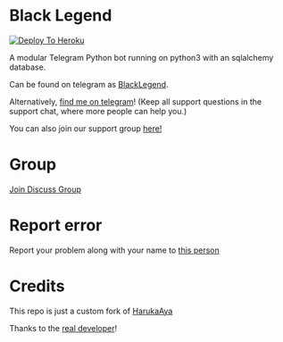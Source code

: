 
# Black Legend

[![Deploy To Heroku](https://www.herokucdn.com/deploy/button.svg)](https://dashboard.heroku.com/new?template=https%3A%2F%2Fgithub.com%2Fxditya%2Fgroupmanager)

A modular Telegram Python bot running on python3 with an sqlalchemy database.

Can be found on telegram as [BlackLegend](http://t.me/BlackLegendUltra_Bot).

Alternatively, [find me on telegram](https://t.me/pahntomredxd)! (Keep all support questions in the support chat, where more people can help you.)

You can also join our support group [here!](https://t.me/black_legend_support)

# Group
[Join Discuss Group](https://t.me/black_legend_support)

# Report error
Report your problem along with your name to [this person](https://t.me/phantomredxd)

# Credits
This repo is just a custom fork of [HarukaAya](https://gitlab.com/HarukaNetwork/OSS/HarukaAya)

Thanks to the [real developer](https://t.me/RealAkito)!
